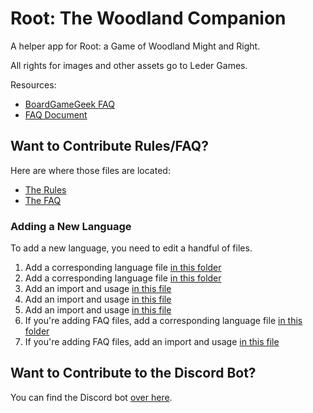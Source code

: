 # Root: The Woodland Companion

A helper app for Root: a Game of Woodland Might and Right.

All rights for images and other assets go to Leder Games.

Resources:
- [BoardGameGeek FAQ](https://boardgamegeek.com/thread/2038847/official-faq-and-guide-reading-rules)
- [FAQ Document](https://docs.google.com/document/d/1usz2D3BCurx2nKEOtDseCwNaFL7vOArvGHdrIt_KPio/edit)

## Want to Contribute Rules/FAQ?

Here are where those files are located:

* [The Rules](https://github.com/seiyria/root/blob/master/src/assets/i18n/rules/)
* [The FAQ](https://github.com/seiyria/root/blob/master/src/assets/i18n/faq/)

### Adding a New Language

To add a new language, you need to edit a handful of files.

1. Add a corresponding language file [in this folder](https://github.com/seiyria/root/blob/master/src/assets/i18n/rules/)
1. Add a corresponding language file [in this folder](https://github.com/Vagabottos/root/blob/master/src/assets/i18n/)
1. Add an import and usage [in this file](https://github.com/Vagabottos/root/blob/master/src/app/app.module.ts)
1. Add an import and usage [in this file](https://github.com/Vagabottos/root/blob/master/src/app/rules.service.ts)
1. Add an import and usage [in this file](https://github.com/Vagabottos/root/blob/master/src/app/app.component.html)
1. If you're adding FAQ files, add a corresponding language file [in this folder](https://github.com/seiyria/root/blob/master/src/assets/i18n/faq/)
1. If you're adding FAQ files, add an import and usage [in this file](https://github.com/Vagabottos/root/blob/master/src/app/faqmodal/faqmodal.page.ts)

## Want to Contribute to the Discord Bot?

You can find the Discord bot [over here](https://github.com/seiyria/rootbot).

